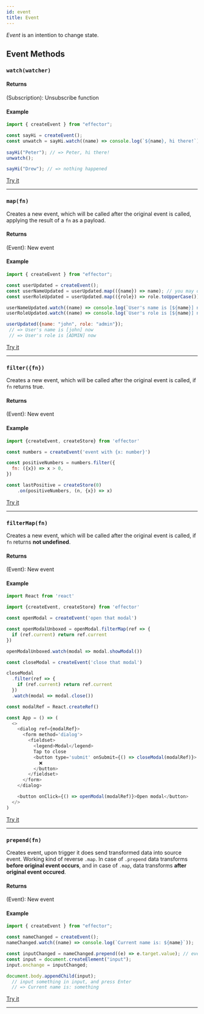 ```yaml
---
id: event
title: Event
---
```


_Event_ is an intention to change state.

## Event Methods

### `watch(watcher)`

#### Returns

(Subscription): Unsubscribe function

#### Example
```js
import { createEvent } from "effector";

const sayHi = createEvent();
const unwatch = sayHi.watch((name) => console.log(`${name}, hi there!`));
                            
sayHi("Peter"); // => Peter, hi there! 
unwatch();

sayHi("Drew"); // => nothing happened
```
[Try it](https://share.effector.dev/rcbKQbEn)
<hr>

### `map(fn)`

Сreates a new event, which will be called after the original event is called, applying the result of a `fn` as a payload.

#### Returns

(Event): New event

#### Example
```js
import { createEvent } from "effector";

const userUpdated = createEvent();
const userNameUpdated = userUpdated.map(({name}) => name); // you may decompose dataflow with `.map` method
const userRoleUpdated = userUpdated.map(({role}) => role.toUpperCase()); // either way you can transform data

userNameUpdated.watch((name) => console.log(`User's name is [${name}] now`));
userRoleUpdated.watch((name) => console.log(`User's role is [${name}] now`));

userUpdated({name: "john", role: "admin"});
 // => User's name is [john] now 
 // => User's role is [ADMIN] now
```
[Try it](https://share.effector.dev/EM5OSZGM)
<hr>

### `filter({fn})`

Сreates a new event, which will be called after the original event is called, if `fn` returns true.

#### Returns

(Event): New event

#### Example

```javascript
import {createEvent, createStore} from 'effector'

const numbers = createEvent('event with {x: number}')

const positiveNumbers = numbers.filter({
  fn: ({x}) => x > 0,
})

const lastPositive = createStore(0)
	.on(positiveNumbers, (n, {x}) => x)

```
[Try it](https://share.effector.dev/XHDQ3FDX)

<hr>

### `filterMap(fn)`

Сreates a new event, which will be called after the original event is called, if `fn` returns **not undefined**.

#### Returns

(Event): New event


#### Example

```javascript
import React from 'react'

import {createEvent, createStore} from 'effector'

const openModal = createEvent('open that modal')

const openModalUnboxed = openModal.filterMap(ref => {
  if (ref.current) return ref.current
})

openModalUnboxed.watch(modal => modal.showModal())

const closeModal = createEvent('close that modal')

closeModal
  .filter(ref => {
    if (ref.current) return ref.current
  })
  .watch(modal => modal.close())

const modalRef = React.createRef()

const App = () => (
  <>
    <dialog ref={modalRef}>
      <form method='dialog'>
        <fieldset>
          <legend>Modal</legend>
          Tap to close
          <button type='submit' onSubmit={() => closeModal(modalRef)}>
            ❌
          </button>
        </fieldset>
      </form>
    </dialog>

    <button onClick={() => openModal(modalRef)}>Open modal</button>
  </>
)


```

[Try it](https://share.effector.dev/axd5A0G5)

<hr>

### `prepend(fn)`

Creates event, upon trigger it does send transformed data into source event. Working kind of reverse `.map`. In case of `.prepend` data transforms **before original event occurs**, and in case of `.map`, data transforms **after original event occured**.

#### Returns

(Event): New event

#### Example
```js
import { createEvent } from "effector";

const nameChanged = createEvent();
nameChanged.watch((name) => console.log(`Current name is: ${name}`));

const inputChanged = nameChanged.prepend((e) => e.target.value); // event, which will be bound to DOM element
const input = document.createElement("input");
input.onchange = inputChanged;

document.body.appendChild(input);
  // input something in input, and press Enter
  // => Current name is: something
```
[Try it](https://share.effector.dev/xv3E9OfR)

<hr>
